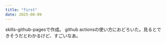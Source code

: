 ```yaml
---
title: "first"
date: 2025-06-09
---
```

skills-github-pagesで作成。
github actionsの使い方におどろいた。見るとできそうだとわかるけど、すごいなあ。
